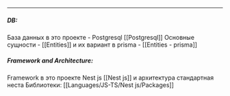 
___
##### DB:
База данных в это проекте - Postgresql [[Postgresql]]
Основные сущности - [[Entities]] и их вариант в prisma - [[Entities - prisma]] 
##### Framework and Architecture:
Framework в это проекте Nest js [[Nest js]] и архитектура стандартная неста
Библиотеки: [[Languages/JS-TS/Nest js/Packages]]
